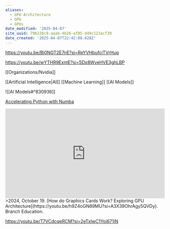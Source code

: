 ```yaml
---
aliases:
  - GPU Architecture
  - GPU
  - GPUs
date_modified: '2025-04-07'
site_uuid: 79b226c9-aaab-4b26-af05-d49c123acf39
date_created: '2025-04-07T22:42:08.628Z'
---
```


https://youtu.be/Bi0NGT2E7nE?si=ReYVHbufciTVrHup

https://youtu.be/wYTHR9ExntE?si=5Dx8WveHVE3ghLBP

[[Organizations/Nvidia]]

[[Artificial Intelligence|AI]] [[Machine Learning]]
[[AI Models]]

![[AI Models#^830936]]

[Accelerating Python with Numba](https://youtu.be/EGQXui3fjNw?si=pl6IoxLBW41p_7wo)


<iframe 
  style="aspect-ratio:16/9;width:100%;height:auto" 
  src="https://www.youtube.com/embed/h9Z4oGN89MU?si=A3X39OhrAgy5QVDy" 
  title="YouTube video player" 
  frameborder="0" 
  allow="accelerometer; autoplay; clipboard-write; encrypted-media; gyroscope; picture-in-picture; web-share" 
  referrerpolicy="strict-origin-when-cross-origin" 
  allowfullscreen
></iframe>
>2024, October 19. [How do Graphics Cards Work? Exploring GPU Architecture](https://youtu.be/h9Z4oGN89MU?si=A3X39OhrAgy5QVDy). Branch Education.


https://youtu.be/T7VCdcqeRCM?si=2eTxIwC1Yoi671iN